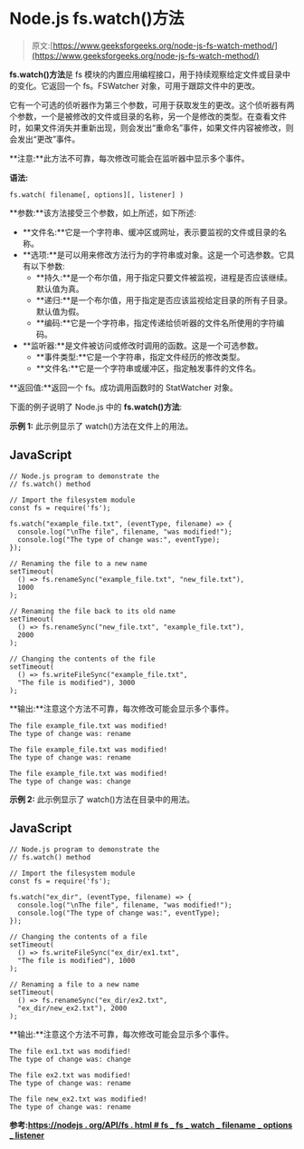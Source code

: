 # Node.js fs.watch()方法

> 原文:[https://www.geeksforgeeks.org/node-js-fs-watch-method/](https://www.geeksforgeeks.org/node-js-fs-watch-method/)

**fs.watch()方法**是 fs 模块的内置应用编程接口，用于持续观察给定文件或目录中的变化。它返回一个 fs。FSWatcher 对象，可用于跟踪文件中的更改。

它有一个可选的侦听器作为第三个参数，可用于获取发生的更改。这个侦听器有两个参数，一个是被修改的文件或目录的名称，另一个是修改的类型。在查看文件时，如果文件消失并重新出现，则会发出“重命名”事件，如果文件内容被修改，则会发出“更改”事件。

**注意:**此方法不可靠，每次修改可能会在监听器中显示多个事件。

**语法:**

```
fs.watch( filename[, options][, listener] )
```

**参数:**该方法接受三个参数，如上所述，如下所述:

*   **文件名:**它是一个字符串、缓冲区或网址，表示要监视的文件或目录的名称。
*   **选项:**是可以用来修改方法行为的字符串或对象。这是一个可选参数。它具有以下参数:
    *   **持久:**是一个布尔值，用于指定只要文件被监视，进程是否应该继续。默认值为真。
    *   **递归:**是一个布尔值，用于指定是否应该监视给定目录的所有子目录。默认值为假。
    *   **编码:**它是一个字符串，指定传递给侦听器的文件名所使用的字符编码。
*   **监听器:**是文件被访问或修改时调用的函数。这是一个可选参数。
    *   **事件类型:**它是一个字符串，指定文件经历的修改类型。
    *   **文件名:**它是一个字符串或缓冲区，指定触发事件的文件名。

**返回值:**返回一个 fs。成功调用函数时的 StatWatcher 对象。

下面的例子说明了 Node.js 中的 **fs.watch()方法**:

**示例 1:** 此示例显示了 watch()方法在文件上的用法。

## JavaScript

```
// Node.js program to demonstrate the
// fs.watch() method

// Import the filesystem module
const fs = require('fs');

fs.watch("example_file.txt", (eventType, filename) => {
  console.log("\nThe file", filename, "was modified!");
  console.log("The type of change was:", eventType);
});

// Renaming the file to a new name
setTimeout(
  () => fs.renameSync("example_file.txt", "new_file.txt"),
  1000
);

// Renaming the file back to its old name
setTimeout(
  () => fs.renameSync("new_file.txt", "example_file.txt"),
  2000
);

// Changing the contents of the file 
setTimeout(
  () => fs.writeFileSync("example_file.txt", 
  "The file is modified"), 3000
);
```

**输出:**注意这个方法不可靠，每次修改可能会显示多个事件。

```
The file example_file.txt was modified!
The type of change was: rename

The file example_file.txt was modified!
The type of change was: rename

The file example_file.txt was modified!
The type of change was: change

```

**示例 2:** 此示例显示了 watch()方法在目录中的用法。

## JavaScript

```
// Node.js program to demonstrate the
// fs.watch() method

// Import the filesystem module
const fs = require('fs');

fs.watch("ex_dir", (eventType, filename) => {
  console.log("\nThe file", filename, "was modified!");
  console.log("The type of change was:", eventType);
});

// Changing the contents of a file 
setTimeout(
  () => fs.writeFileSync("ex_dir/ex1.txt", 
  "The file is modified"), 1000
);

// Renaming a file to a new name
setTimeout(
  () => fs.renameSync("ex_dir/ex2.txt", 
  "ex_dir/new_ex2.txt"), 2000
);
```

**输出:**注意这个方法不可靠，每次修改可能会显示多个事件。

```
The file ex1.txt was modified!
The type of change was: change

The file ex2.txt was modified!
The type of change was: rename

The file new_ex2.txt was modified!
The type of change was: rename

```

**参考:**[**https://nodejs . org/API/fs . html # fs _ fs _ watch _ filename _ options _ listener**](https://nodejs.org/api/fs.html#fs_fs_watch_filename_options_listener)